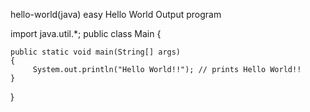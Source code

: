 hello-world(java)
easy Hello World Output program 

import java.util.*;
public class Main {

    public static void main(String[] args) 
    {
         System.out.println("Hello World!!"); // prints Hello World!!
    }
    
}
